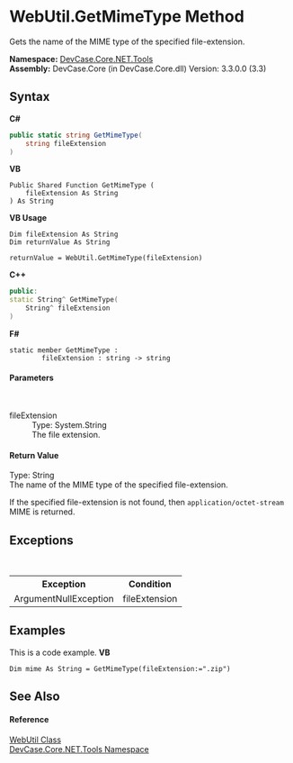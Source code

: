 # WebUtil.GetMimeType Method 
 

Gets the name of the MIME type of the specified file-extension.

**Namespace:**&nbsp;<a href="N_DevCase_Core_NET_Tools">DevCase.Core.NET.Tools</a><br />**Assembly:**&nbsp;DevCase.Core (in DevCase.Core.dll) Version: 3.3.0.0 (3.3)

## Syntax

**C#**<br />
``` C#
public static string GetMimeType(
	string fileExtension
)
```

**VB**<br />
``` VB
Public Shared Function GetMimeType ( 
	fileExtension As String
) As String
```

**VB Usage**<br />
``` VB Usage
Dim fileExtension As String
Dim returnValue As String

returnValue = WebUtil.GetMimeType(fileExtension)
```

**C++**<br />
``` C++
public:
static String^ GetMimeType(
	String^ fileExtension
)
```

**F#**<br />
``` F#
static member GetMimeType : 
        fileExtension : string -> string 

```


#### Parameters
&nbsp;<dl><dt>fileExtension</dt><dd>Type: System.String<br />The file extension.</dd></dl>

#### Return Value
Type: String<br />The name of the MIME type of the specified file-extension. 

 If the specified file-extension is not found, then `application/octet-stream` MIME is returned.

## Exceptions
&nbsp;<table><tr><th>Exception</th><th>Condition</th></tr><tr><td>ArgumentNullException</td><td>fileExtension</td></tr></table>

## Examples
This is a code example. 
**VB**<br />
``` VB
Dim mime As String = GetMimeType(fileExtension:=".zip")
```


## See Also


#### Reference
<a href="T_DevCase_Core_NET_Tools_WebUtil">WebUtil Class</a><br /><a href="N_DevCase_Core_NET_Tools">DevCase.Core.NET.Tools Namespace</a><br />